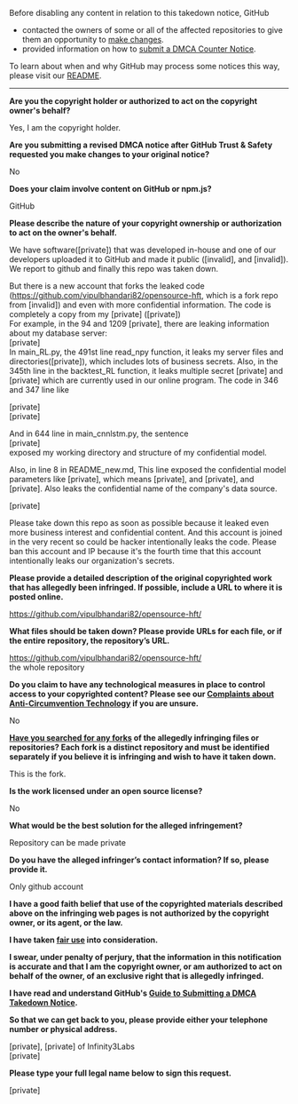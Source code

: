Before disabling any content in relation to this takedown notice, GitHub
- contacted the owners of some or all of the affected repositories to give them an opportunity to [make changes](https://docs.github.com/en/github/site-policy/dmca-takedown-policy#a-how-does-this-actually-work).
- provided information on how to [submit a DMCA Counter Notice](https://docs.github.com/en/articles/guide-to-submitting-a-dmca-counter-notice).

To learn about when and why GitHub may process some notices this way, please visit our [README](https://github.com/github/dmca/blob/master/README.md#anatomy-of-a-takedown-notice).

---

**Are you the copyright holder or authorized to act on the copyright owner's behalf?**

Yes, I am the copyright holder.

**Are you submitting a revised DMCA notice after GitHub Trust & Safety requested you make changes to your original notice?**

No

**Does your claim involve content on GitHub or npm.js?**

GitHub

**Please describe the nature of your copyright ownership or authorization to act on the owner's behalf.**

We have software([private]) that was developed in-house and one of our developers uploaded it to GitHub and made it public ([invalid], and [invalid]). We report to github and finally this repo was taken down.

But there is a new account that forks the leaked code (https://github.com/vipulbhandari82/opensource-hft, which is a fork repo from [invalid]) and even with more confidential information. The code is completely a copy from my [private] ([private])  
For example, in the 94 and 1209 [private], there are leaking information about my database server:  
[private]  
In main_RL.py, the 491st line read_npy function, it leaks my server files and directories([private]), which includes lots of business secrets. Also, in the 345th line in the backtest_RL function, it leaks multiple secret [private] and [private] which are currently used in our online program. The code in 346 and 347 line like

[private]  
[private]
 
And in 644 line in main_cnnlstm.py, the sentence  
[private]  
exposed my working directory and structure of my confidential model.

Also, in line 8 in README_new.md, This line exposed the confidential model parameters like [private], which means [private], and [private], and [private]. Also leaks the confidential name of the company's data source.

[private]

Please take down this repo as soon as possible because it leaked even more business interest and confidential content. And this account is joined in the very recent so could be hacker intentionally leaks the code. Please ban this account and IP because it's the fourth time that this account intentionally leaks our organization's secrets.

**Please provide a detailed description of the original copyrighted work that has allegedly been infringed. If possible, include a URL to where it is posted online.**

https://github.com/vipulbhandari82/opensource-hft/

**What files should be taken down? Please provide URLs for each file, or if the entire repository, the repository’s URL.**

https://github.com/vipulbhandari82/opensource-hft/  
the whole repository

**Do you claim to have any technological measures in place to control access to your copyrighted content? Please see our <a href="https://docs.github.com/articles/guide-to-submitting-a-dmca-takedown-notice#complaints-about-anti-circumvention-technology">Complaints about Anti-Circumvention Technology</a> if you are unsure.**

No

**<a href="https://docs.github.com/articles/dmca-takedown-policy#b-what-about-forks-or-whats-a-fork">Have you searched for any forks</a> of the allegedly infringing files or repositories? Each fork is a distinct repository and must be identified separately if you believe it is infringing and wish to have it taken down.**

This is the fork.

**Is the work licensed under an open source license?**

No

**What would be the best solution for the alleged infringement?**

Repository can be made private

**Do you have the alleged infringer’s contact information? If so, please provide it.**

Only github account

**I have a good faith belief that use of the copyrighted materials described above on the infringing web pages is not authorized by the copyright owner, or its agent, or the law.**

**I have taken <a href="https://www.lumendatabase.org/topics/22">fair use</a> into consideration.**

**I swear, under penalty of perjury, that the information in this notification is accurate and that I am the copyright owner, or am authorized to act on behalf of the owner, of an exclusive right that is allegedly infringed.**

**I have read and understand GitHub's <a href="https://docs.github.com/articles/guide-to-submitting-a-dmca-takedown-notice/">Guide to Submitting a DMCA Takedown Notice</a>.**

**So that we can get back to you, please provide either your telephone number or physical address.**

[private], [private] of Infinity3Labs  
[private]

**Please type your full legal name below to sign this request.**

[private]
